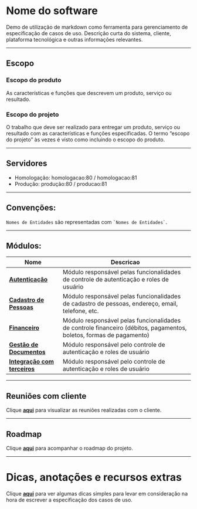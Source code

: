 # Nome do software
Demo de utilização de markdown como ferramenta para gerenciamento de especificação de casos de uso. Descrição curta do sistema, cliente, plataforma tecnológica e outras informações relevantes.

---
## Escopo
### Escopo do produto

As características e funções que descrevem um produto, serviço ou resultado. 

### Escopo do projeto

O  trabalho que deve ser realizado para entregar um produto, serviço ou resultado com as características e funções especificadas. O termo “escopo do projeto” às vezes é visto como incluindo o escopo do produto.

---
## Servidores
- Homologação: homologacao:80 / homologacao:81
- Produção: produção:80 / producao:81

---
## Convenções:
`Nomes de Entidades` são representadas com ``` `Nomes de Entidades` ```.


---
## Módulos:
|Nome|Descricao|
|---------------------------|----------------|
|[**Autenticação**](modulos/autenticacao/_modulo.md) | Módulo responsável pelas funcionalidades de controle de autenticação e roles de usuário |
|[**Cadastro de Pessoas**](modulos/cadastro/_modulo.md)|Módulo responsável pelas funcionalidades de cadastro de pessoas, endereço, email, telefone, etc. |
|[**Financeiro**](modulos/financeiro/_modulo.md) | Módulo responsável pelas funcionalidades de controle financeiro (débitos, pagamentos, boletos, formas de pagamento) |
|[**Gestão de Documentos**](modulos/gestao-documentos/_modulo.md)|Módulo responsável pelo controle de autenticação e roles de usuário |
|[**Integração com terceiros**](modulos/integracao-terceiros/_modulo.md)|Módulo responsável pelo controle de autenticação e roles de usuário|

---
## Reuniões com cliente
Clique [**aqui**](reunioes/_reunioes.md) para visualizar as reuniões realizadas com o cliente.

---
## Roadmap
Clique [**aqui**](roadmap/_roadmap.md) para acompanhar o roadmap do projeto.


---
# Dicas, anotações e recursos extras
Clique [**aqui**](roadmap/_roadmap.md) para ver algumas dicas simples para levar em consideração na hora de escrever a especificação dos casos de uso.